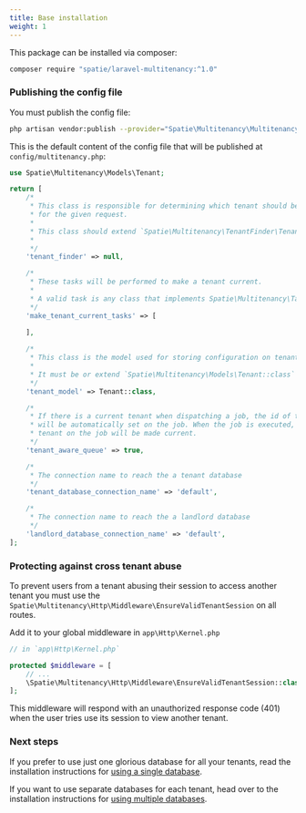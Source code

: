 ```yaml
---
title: Base installation
weight: 1
---
```


This package can be installed via composer:

```bash
composer require "spatie/laravel-multitenancy:^1.0"
```

### Publishing the config file

You must publish the config file:

```bash
php artisan vendor:publish --provider="Spatie\Multitenancy\MultitenancyServiceProvider" --tag="config"
```

This is the default content of the config file that will be published at `config/multitenancy.php`:

```php
use Spatie\Multitenancy\Models\Tenant;

return [
    /*
     * This class is responsible for determining which tenant should be current
     * for the given request.
     *
     * This class should extend `Spatie\Multitenancy\TenantFinder\TenantFinder`
     *
     */
    'tenant_finder' => null,

    /*
     * These tasks will be performed to make a tenant current.
     *
     * A valid task is any class that implements Spatie\Multitenancy\Tasks\MakeTenantCurrentTask
     */
    'make_tenant_current_tasks' => [

    ],
    
    /*
     * This class is the model used for storing configuration on tenants.
     *
     * It must be or extend `Spatie\Multitenancy\Models\Tenant::class`
     */
    'tenant_model' => Tenant::class,

    /*
     * If there is a current tenant when dispatching a job, the id of the current tenant
     * will be automatically set on the job. When the job is executed, the set
     * tenant on the job will be made current.
     */
    'tenant_aware_queue' => true,

    /*
     * The connection name to reach the a tenant database
     */
    'tenant_database_connection_name' => 'default',

    /*
     * The connection name to reach the a landlord database
     */
    'landlord_database_connection_name' => 'default',
];
```

### Protecting against cross tenant abuse

To prevent users from a tenant abusing their session to access another tenant you must use the `Spatie\Multitenancy\Http\Middleware\EnsureValidTenantSession` on all routes.

Add it to your global middleware in `app\Http\Kernel.php`

```php
// in `app\Http\Kernel.php`

protected $middleware = [
    // ...
    \Spatie\Multitenancy\Http\Middleware\EnsureValidTenantSession::class
];
```

This middleware will respond with an unauthorized response code (401) when the user tries use its session to view another tenant.

### Next steps

If you prefer to use just one glorious database for all your tenants, read the installation instructions for [using a single database](/laravel-multitenancy/v1/installation/using-a-single-database). 

If you want to use separate databases for each tenant, head over to the installation instructions for [using multiple databases](/laravel-multitenancy/v1/installation/using-multiple-databases). 


